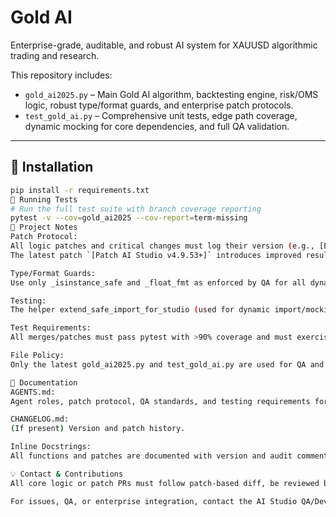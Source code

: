 # Gold AI

Enterprise-grade, auditable, and robust AI system for XAUUSD algorithmic trading and research.

This repository includes:
- `gold_ai2025.py` – Main Gold AI algorithm, backtesting engine, risk/OMS logic, robust type/format guards, and enterprise patch protocols.
- `test_gold_ai.py` – Comprehensive unit tests, edge path coverage, dynamic mocking for core dependencies, and full QA validation.

---

## 🚀 Installation

```bash
pip install -r requirements.txt
🧪 Running Tests
# Run the full test suite with branch coverage reporting
pytest -v --cov=gold_ai2025 --cov-report=term-missing
📝 Project Notes
Patch Protocol:
All logic patches and critical changes must log their version (e.g., [Patch AI Studio v4.9.42+]) in code and test logs per AGENTS.md.
The latest patch `[Patch AI Studio v4.9.53+]` introduces improved result handling for walk-forward simulations and ensures numpy availability within backtest loops.

Type/Format Guards:
Use only _isinstance_safe and _float_fmt as enforced by QA for all dynamic type or format operations.

Testing:
The helper extend_safe_import_for_studio (used for dynamic import/mocking during tests) is now defined directly in test_gold_ai.py for full auditability and is no longer imported from a separate module.

Test Requirements:
All merges/patches must pass pytest with >90% coverage and must exercise all edge, fail, and error paths (see AGENTS.md).

File Policy:
Only the latest gold_ai2025.py and test_gold_ai.py are used for QA and patching. No legacy/test artifacts are referenced.

📄 Documentation
AGENTS.md:
Agent roles, patch protocol, QA standards, and testing requirements for enterprise CI/CD.

CHANGELOG.md:
(If present) Version and patch history.

Inline Docstrings:
All functions and patches are documented with version and audit comments as required.

💡 Contact & Contributions
All core logic or patch PRs must follow patch-based diff, be reviewed by QA, and update AGENTS.md if agent/process logic changes.

For issues, QA, or enterprise integration, contact the AI Studio QA/Dev Team.


